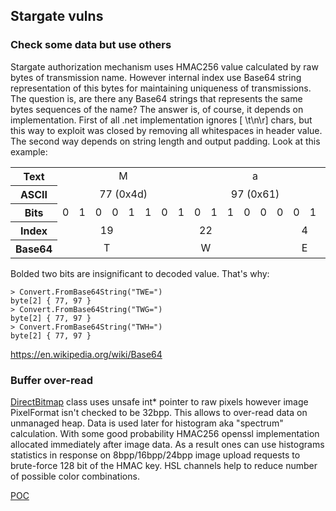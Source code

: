 ## Stargate vulns

### Check some data but use others
Stargate authorization mechanism uses HMAC256 value calculated by raw bytes of transmission name. However internal index use Base64 string representation of this bytes for maintaining uniqueness of transmissions. The question is, are there any Base64 strings that represents the same bytes sequences of the name? The answer is, of course, it depends on implementation.
First of all .net implementation ignores [ \t\n\r] chars, but this way to exploit was closed by removing all whitespaces in header value.
The second way depends on string length and output padding. Look at this example:

<table class="wikitable">
<tbody><tr>
<th scope="row">Text</th>
<td colspan="8" align="center">M</td>
<td colspan="8" align="center">a</td>
<td colspan="8" align="center"></td>
</tr>
<tr>
<th scope="row">ASCII</th>
<td colspan="8" align="center">77 (0x4d)</td>
<td colspan="8" align="center">97 (0x61)</td>
<td colspan="8" align="center">0 (0x00)</td>
</tr>
<tr>
<th scope="row">Bits</th>
<td>0</td>
<td>1</td>
<td>0</td>
<td>0</td>
<td>1</td>
<td>1</td>
<td>0</td>
<td>1</td>
<td>0</td>
<td>1</td>
<td>1</td>
<td>0</td>
<td>0</td>
<td>0</td>
<td>0</td>
<td>1</td>
<td><b>0</b></td>
<td><b>0</b></td>
<td>0</td>
<td>0</td>
<td>0</td>
<td>0</td>
<td>0</td>
<td>0</td>
</tr>
<tr>
<th scope="row">Index</th>
<td colspan="6" align="center">19</td>
<td colspan="6" align="center">22</td>
<td colspan="6" align="center">4</td>
<td colspan="6" align="center">0</td>
</tr>
<tr>
<th scope="row">Base64</th>
<td colspan="6" align="center">T</td>
<td colspan="6" align="center">W</td>
<td colspan="6" align="center">E</td>
<td colspan="6" align="center">=</td>
</tr>
</tbody></table>

Bolded two bits are insignificant to decoded value. That's why:
```
> Convert.FromBase64String("TWE=")
byte[2] { 77, 97 }
> Convert.FromBase64String("TWG=")
byte[2] { 77, 97 }
> Convert.FromBase64String("TWH=")
byte[2] { 77, 97 }
```

https://en.wikipedia.org/wiki/Base64

### Buffer over-read
[DirectBitmap](https://github.com/HackerDom/ructf-2017/blob/master/services/stargate/src/utils/DirectBitmap.cs#L13) class uses unsafe int* pointer to raw pixels however image PixelFormat isn't checked to be 32bpp. This allows to over-read data on unmanaged heap. Data is used later for histogram aka "spectrum" calculation. With some good probability HMAC256 openssl implementation allocated immediately after image data. As a result ones can use histograms statistics in response on 8bpp/16bpp/24bpp image upload requests to brute-force 128 bit of the HMAC key. HSL channels help to reduce number of possible color combinations.

[POC](https://github.com/HackerDom/ructf-2017/blob/master/sploits/stargate/poc/Program.cs)
